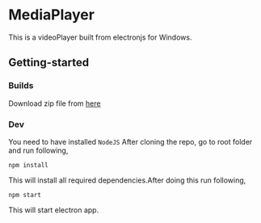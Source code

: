 # MediaPlayer
This is a  videoPlayer built from electronjs for Windows. 

## Getting-started

### Builds
Download zip file from [here](https://github.com/jeel2308/MediaPlayer/releases/download/v1.0.1/browserwindow-win32-x64.zip)

### Dev
You  need to have installed `NodeJS`
After cloning the repo, go to root folder and run following,
```
npm install
```
This will install all required dependencies.After doing this run following,
```
npm start
```
This will start electron app.
